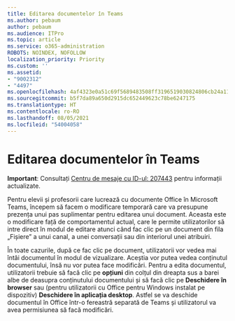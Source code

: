 ```yaml
---
title: Editarea documentelor în Teams
ms.author: pebaum
author: pebaum
ms.audience: ITPro
ms.topic: article
ms.service: o365-administration
ROBOTS: NOINDEX, NOFOLLOW
localization_priority: Priority
ms.custom: ''
ms.assetid:
- "9002312"
- "4497"
ms.openlocfilehash: 4af4323e0a51c69f5689483508ff3196519030824806cb24a1157b61daefa2cf
ms.sourcegitcommit: b5f7da89a650d2915dc652449623c78be6247175
ms.translationtype: HT
ms.contentlocale: ro-RO
ms.lasthandoff: 08/05/2021
ms.locfileid: "54004058"
---
```

# <a name="editing-documents-in-teams"></a>Editarea documentelor în Teams

**Important**: Consultați [Centru de mesaje cu ID-ul: 207443](https://admin.microsoft.com/Adminportal/Home?source=applauncher#MessageCenter?id=MC207443) pentru informații actualizate. 

Pentru elevii și profesorii care lucrează cu documente Office în Microsoft Teams, începem să facem o modificare temporară care va presupune prezența unui pas suplimentar pentru editarea unui document. Aceasta este o modificare față de comportamentul actual, care le permite utilizatorilor să intre direct în modul de editare atunci când fac clic pe un document din fila „Fișiere” a unui canal, a unei conversații sau din interiorul unei atribuiri.

În toate cazurile, după ce fac clic pe document, utilizatorii vor vedea mai întâi documentul în modul de vizualizare. Aceștia vor putea vedea conținutul documentului, însă nu vor putea face modificări. Pentru a edita documentul, utilizatorii trebuie să facă clic pe **opțiuni** din colțul din dreapta sus a barei albe de deasupra conținutului documentului și să facă clic pe **Deschidere în browser** sau (pentru utilizatorii cu Office pentru Windows instalat pe dispozitiv) **Deschidere în aplicația desktop**. Astfel se va deschide documentul în Office într-o fereastră separată de Teams și utilizatorul va avea permisiunea să facă modificări.
